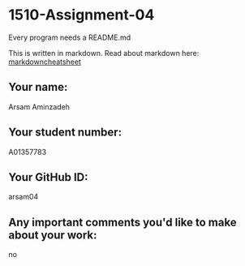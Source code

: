 # 1510-Assignment-04

Every program needs a README.md

This is written in markdown. Read about markdown here: [markdowncheatsheet](https://www.markdownguide.org/cheat-sheet/)

## Your name:
Arsam Aminzadeh

## Your student number:
A01357783

## Your GitHub ID:
arsam04

## Any important comments you'd like to make about your work:
no